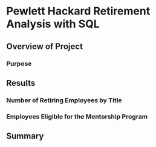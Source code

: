 # Pewlett Hackard Retirement Analysis with SQL 

## Overview of Project

### Purpose

## Results

### Number of Retiring Employees by Title

### Employees Eligible for the Mentorship Program

## Summary
